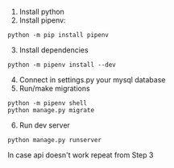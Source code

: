 1. Install python
2. Install pipenv:
```
python -m pip install pipenv
```
3. Install dependencies
```
python -m pipenv install --dev
```
4. Connect in settings.py your mysql database
5. Run/make migrations
```
python -m pipenv shell
python manage.py migrate
```
6. Run dev server
```
python manage.py runserver
```

In case api doesn't work repeat from Step 3
